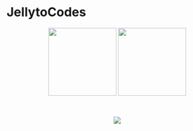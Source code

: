 # JellytoCodes

<p align="center">
  <!-- 일반 활동·커밋·PR 수 등 -->
  <img height="155" src="https://github-readme-stats.vercel.app/api?username=JellytoCodes&show_icons=true&theme=tokyonight&hide=issues&count_private=true" />
  <!-- 언어 사용 비율 -->
  <img height="155" src="https://github-readme-stats.vercel.app/api/top-langs/?username=JellytoCodes&layout=compact&langs_count=8&theme=tokyonight" />
  <!-- 연속 기여(스트릭) -->
</p>

<br>

<p align="center">
  <!-- 트로피: 스타·포크 등 종합 메달 -->
  <img src="https://github-profile-trophy.vercel.app/?username=JellytoCodes&theme=tokyonight&row=1&margin-w=10&no-frame=true" />
</p>
